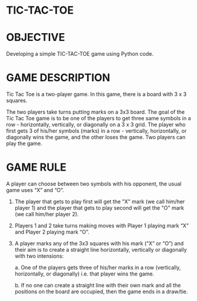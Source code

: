 # TIC-TAC-TOE
# OBJECTIVE
Developing a simple TIC-TAC-TOE game using Python code.

# GAME DESCRIPTION 
Tic Tac Toe is a two-player game. In this game, there is a board with 3 x 3 squares.

The two players take turns putting marks on a 3x3 board. The goal of the Tic Tac Toe game is to be one of the players to get three same symbols in a row - horizontally, vertically, or diagonally on a 3 x 3 grid. The player who first gets 3 of his/her symbols (marks) in a row - vertically, horizontally, or diagonally wins the game, and the other loses the game. Two players can play the game.
# GAME RULE
A player can choose between two symbols with his opponent, the usual game uses “X” and “O”.

1. The player that gets to play first will get the "X" mark (we call him/her player 1) and the player that gets to play second will get the "O" mark (we call him/her player 2).

2. Players 1 and 2 take turns making moves with Player 1 playing mark “X” and Player 2 playing mark “O”.

3. A player marks any of the 3x3 squares with his mark (“X” or “O”) and their aim is to create a straight line horizontally, vertically or diagonally with two intensions:

   a. One of the players gets three of his/her marks in a row (vertically, horizontally, or diagonally) i.e. that player wins the game.

   b. If no one can create a straight line with their own mark and all the positions on the board are occupied, then the game ends in a draw/tie.
